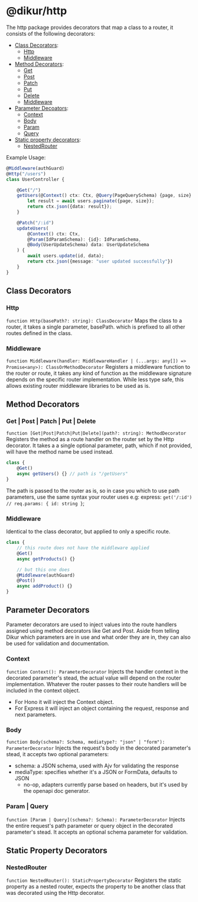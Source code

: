 # @dikur/http

The http package provides decorators that map a class to a router, it consists of the following decorators:
- [Class Decorators](#class-decorators):
    - [Http](#http)
    - [Middleware](#middleware)
- [Method Decorators](#method-decorators):
    - [Get](#get--post--patch--put--delete)
    - [Post](#get--post--patch--put--delete)
    - [Patch](#get--post--patch--put--delete)
    - [Put](#get--post--patch--put--delete)
    - [Delete](#get--post--patch--put--delete)
    - [Middleware](#middleware-1)
- [Parameter Decoators](#parameter-decorators):
    - [Context](#context)
    - [Body](#body)
    - [Param](#param--query)
    - [Query](#param--query)
- [Static property decorators](#static-property-decorators):
    - [NestedRouter](#nestedrouter)

Example Usage:
```ts
@Middleware(authGuard)
@Http("/users")
class UserController {

    @Get("/")
    getUsers(@Context() ctx: Ctx, @Query(PageQuerySchema) {page, size}: PageQuerySchema) {
        let result = await users.paginate({page, size});
        return ctx.json({data: result});
    }

    @Patch("/:id")
    updateUsers(
        @Context() ctx: Ctx,
        @Param(IdParamSchema): {id}: IdParamSchema,
        @Body(UserUpdateSchema) data: UserUpdateSchema
    ) {
        await users.update(id, data);
        return ctx.json({message: "user updated successfully"})
    }
}
```

## Class Decorators

### Http
`function Http(basePath?: string): ClassDecorator`
Maps the class to a router, it takes a single parameter, basePath.
which is prefixed to all other routes defined in the class.

### Middleware
`function Middleware(handler: MiddlewareHandler | (...args: any[]) => Promise<any>): ClassOrMethodDecorator`
Registers a middleware function to the router or route, it takes any kind of function as the middleware signature
depends on the specific router implementation.
While less type safe, this allows existing router middleware libraries to be used as is.

## Method Decorators

### Get | Post | Patch | Put | Delete
`function [Get|Post|Patch|Put|Delete](path?: string): MethodDecorator`
Registers the method as a route handler on the router set by the Http decorator.
It takes a a single optional parameter, path, which if not provided, will have the method name be used instead.
```ts
class {
    @Get()
    async getUsers() {} // path is "/getUsers"
}
```
The path is passed to the router as is, so in case you which to use path parameters, use the same syntax your router uses
e.g: express: `get('/:id') // req.params: { id: string }`;

### Middleware
Identical to the class decorator, but applied to only a specific route. 
```ts
class {
    // this route does not have the middleware applied
    @Get()
    async getProducts() {}

    // but this one does
    @Middleware(authGuard)
    @Post()
    async addProduct() {}
}
```

## Parameter Decorators
Parameter decorators are used to inject values into the route handlers assigned using method decorators like Get and Post.
Aside from telling Dikur which parameters are in use and what order they are in, they can also be used for validation and documentation.   

### Context
`function Context(): ParameterDecorator`
Injects the handler context in the decorated parameter's stead, the actual value will depend on the router implementation.
Whatever the router passes to their route handlers will be included in the context object.
- For Hono it will inject the Context object.
- For Express it will inject an object containing the request, response and next parameters.

### Body
`function Body(schema?: Schema, mediatype?: "json" | "form"): ParameterDecorator`
Injects the request's body in the decorated parameter's stead, it accepts two optional parameters:
- schema: a JSON schema, used with Ajv for validating the response
- mediaType: specifies whether it's a JSON or FormData, defaults to JSON
    - no-op, adapters currently parse based on headers, but it's used by the openapi doc generator.

### Param | Query
`function [Param | Query](schema?: Schema): ParameterDecorator`
Injects the entire request's path parameter or query object in the decorated parameter's stead.
It accepts an optional schema parameter for validation.

## Static Property Decorators
### NestedRouter
`function NestedRouter(): StaticPropertyDecorator`
Registers the static property as a nested router, expects the property to be another class that was decorated using the Http decorator.